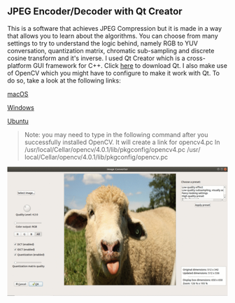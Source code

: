 ## JPEG Encoder/Decoder with Qt Creator

This is a software that achieves JPEG Compression but it is made in a way that allows you to learn about the algorithms. You can choose from many settings to try to understand the logic behind, namely RGB to YUV conversation, quantization matrix, chromatic sub-sampling and discrete cosine transform and it's inverse.
I used Qt Creator which is a cross-platform GUI framework for C++. Click [here](https://www.qt.io/download) to download Qt. I also make use of OpenCV which you might have to configure to make it work with Qt. To do so, take a look at the following links:

[macOS ](https://www.learnopencv.com/configuring-qt-for-opencv-on-osx/)

[Windows](https://wiki.qt.io/How_to_setup_Qt_and_openCV_on_Windows)

[Ubuntu](http://rodrigoberriel.com/2014/11/using-opencv-3-qt-creator-3-2-qt-5-3/ )
> Note: 
>you may need to type in the following command after you successfully
installed OpenCV. It will create a link for opencv4.pc
ln /usr/local/Cellar/opencv/4.0.1/lib/pkgconfig/opencv4.pc /usr/
local/Cellar/opencv/4.0.1/lib/pkgconfig/opencv.pc

![Demonstration](/image/software-demo.gif)
